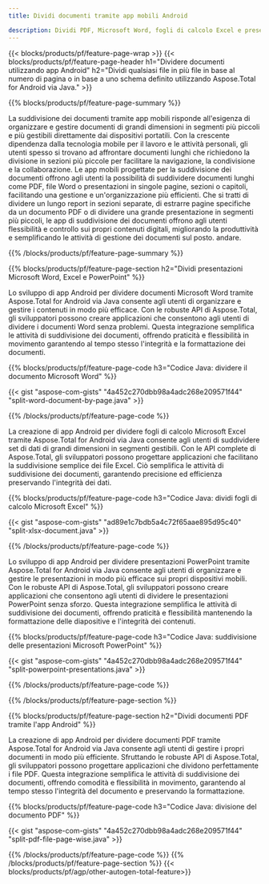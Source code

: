 ```yaml
---
title: Dividi documenti tramite app mobili Android 

description: Dividi PDF, Microsoft Word, fogli di calcolo Excel e presentazioni PowerPoint tramite la tua applicazione Android. Dividi il documento per numero di pagina o secondo uno schema predefinito.
---
```


{{< blocks/products/pf/feature-page-wrap >}}
{{< blocks/products/pf/feature-page-header h1="Dividere documenti utilizzando app Android" h2="Dividi qualsiasi file in più file in base al numero di pagina o in base a uno schema definito utilizzando Aspose.Total for Android via Java." >}}

{{% blocks/products/pf/feature-page-summary %}}

La suddivisione dei documenti tramite app mobili risponde all'esigenza di organizzare e gestire documenti di grandi dimensioni in segmenti più piccoli e più gestibili direttamente dai dispositivi portatili. Con la crescente dipendenza dalla tecnologia mobile per il lavoro e le attività personali, gli utenti spesso si trovano ad affrontare documenti lunghi che richiedono la divisione in sezioni più piccole per facilitare la navigazione, la condivisione e la collaborazione. Le app mobili progettate per la suddivisione dei documenti offrono agli utenti la possibilità di suddividere documenti lunghi come PDF, file Word o presentazioni in singole pagine, sezioni o capitoli, facilitando una gestione e un'organizzazione più efficienti. Che si tratti di dividere un lungo report in sezioni separate, di estrarre pagine specifiche da un documento PDF o di dividere una grande presentazione in segmenti più piccoli, le app di suddivisione dei documenti offrono agli utenti flessibilità e controllo sui propri contenuti digitali, migliorando la produttività e semplificando le attività di gestione dei documenti sul posto. andare.

{{% /blocks/products/pf/feature-page-summary  %}}

{{% blocks/products/pf/feature-page-section  h2="Dividi presentazioni Microsoft Word, Excel e PowerPoint" %}}

Lo sviluppo di app Android per dividere documenti Microsoft Word tramite Aspose.Total for Android via Java consente agli utenti di organizzare e gestire i contenuti in modo più efficace. Con le robuste API di Aspose.Total, gli sviluppatori possono creare applicazioni che consentono agli utenti di dividere i documenti Word senza problemi. Questa integrazione semplifica le attività di suddivisione dei documenti, offrendo praticità e flessibilità in movimento garantendo al tempo stesso l'integrità e la formattazione dei documenti.

{{% blocks/products/pf/feature-page-code h3="Codice Java: dividere il documento Microsoft Word" %}}

{{< gist "aspose-com-gists" "4a452c270dbb98a4adc268e209571f44" "split-word-document-by-page.java" >}}

{{% /blocks/products/pf/feature-page-code  %}}

La creazione di app Android per dividere fogli di calcolo Microsoft Excel tramite Aspose.Total for Android via Java consente agli utenti di suddividere set di dati di grandi dimensioni in segmenti gestibili. Con le API complete di Aspose.Total, gli sviluppatori possono progettare applicazioni che facilitano la suddivisione semplice dei file Excel. Ciò semplifica le attività di suddivisione dei documenti, garantendo precisione ed efficienza preservando l'integrità dei dati.


{{% blocks/products/pf/feature-page-code h3="Codice Java: dividi fogli di calcolo Microsoft Excel" %}}

{{< gist "aspose-com-gists" "ad89e1c7bdb5a4c72f65aae895d95c40" "split-xlsx-document.java" >}}

{{% /blocks/products/pf/feature-page-code  %}}

Lo sviluppo di app Android per dividere presentazioni PowerPoint tramite Aspose.Total for Android via Java consente agli utenti di organizzare e gestire le presentazioni in modo più efficace sui propri dispositivi mobili. Con le robuste API di Aspose.Total, gli sviluppatori possono creare applicazioni che consentono agli utenti di dividere le presentazioni PowerPoint senza sforzo. Questa integrazione semplifica le attività di suddivisione dei documenti, offrendo praticità e flessibilità mantenendo la formattazione delle diapositive e l'integrità dei contenuti.

{{% blocks/products/pf/feature-page-code h3="Codice Java: suddivisione delle presentazioni Microsoft PowerPoint" %}}

{{< gist "aspose-com-gists" "4a452c270dbb98a4adc268e209571f44" "split-powerpoint-presentations.java" >}}

{{% /blocks/products/pf/feature-page-code  %}}

{{% /blocks/products/pf/feature-page-section %}}

{{% blocks/products/pf/feature-page-section  h2="Dividi documenti PDF tramite l'app Android" %}}

La creazione di app Android per dividere documenti PDF tramite Aspose.Total for Android via Java consente agli utenti di gestire i propri documenti in modo più efficiente. Sfruttando le robuste API di Aspose.Total, gli sviluppatori possono progettare applicazioni che dividono perfettamente i file PDF. Questa integrazione semplifica le attività di suddivisione dei documenti, offrendo comodità e flessibilità in movimento, garantendo al tempo stesso l'integrità del documento e preservando la formattazione.

{{% blocks/products/pf/feature-page-code h3="Codice Java: divisione del documento PDF" %}}

{{< gist "aspose-com-gists" "4a452c270dbb98a4adc268e209571f44" "split-pdf-file-page-wise.java" >}}

{{% /blocks/products/pf/feature-page-code  %}}
{{% /blocks/products/pf/feature-page-section %}}
{{< blocks/products/pf/agp/other-autogen-total-feature>}}